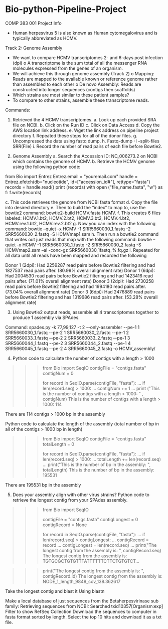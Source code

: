 # Bio-python-Pipeline-Project
COMP 383 001
Project Info
-	Human herpesvirus 5 is also known as Human cytomegalovirus and is typically abbreviated as HCMV.

Track 2: Genome Assembly
-	We want to compare HCMV transcriptomes 2- and 6-days post infection (dpi)
o	A transcriptome is the sum total of all the messenger RNA molecules expressed from the genes of an organism.
-	We will achieve this through genome assembly (Track 2)
o	Mapping: Reads are mapped to the available known or reference genome rather than assembled to each other
o	De novo Assembly: Reads are constructed into longer sequences (contigs then scaffolds)
-	Which strains are most similar to these patient samples?
-	To compare to other strains, assemble these transcriptome reads.

Commands:
1.	Retrieved the 4 HCMV transcriptomes.
a.	Look up each provided SRA file on NCBI.
b.	Click on the Run ID
c.	Click on Data Access
d.	Copy the AWS location link address.
e.	Wget the link address on pipeline project directory
f.	Repeated these steps for all of the donor files.
g.	Uncompressed the data using fastq dump.
h.	Fastq-dump -I –split-files SRR(File)
i.	Record the number of read pairs of each file before Bowtie2.


2.	Genome Assembly
a.	Search the Accession ID: NC_006273.2 on NCBI which contains the genome of HCMV.
b.	Retrieve the HCMV genome using the following python code:

from Bio import Entrez
Entrez.email = "youremail.com"
handle = Entrez.efetch(db="nucleotide", id=["accession_id#"], rettype="fasta")
records = handle.read()
print (records)
with open ("file_name.fasta", "w") as f:
 	f.write(records)

c.	This code retrieves the genome from NCBI fasta format 
d.	Copy the file into desired directory 
e.	Then to build the “index” to map to, use the bowtie2 command: bowtie2-build HCMV.fasta HCMV.
f.	This creates 6 files labeled:
HCMV.1.bt2, HCMV.2.bt2, HCMV.3.bt2, HCMV.4.bt2, HCMV.rev.1.bt2, HCMV.rev.2.bt2
g.	Now you can index with the following command: bowtie –quiet -x HCMV -1 SRR5660030_1.fastq -2 SRR5660030_2.fastq -S HCMVmap1.sam
h.	Then run a bowtie2 command that writes out just reads that map with the following command: bowtie –quiet -x HCMV -1 SRR5660030_1.fastq -2 SRR5660030_2.fastq -S HCMVmap2.sam –al -conc-gz SRR5660030_1fastq_%.fq.gz 
i.	Repeated for all data until all reads have been mapped and recorded the following

Donor 1 (2dpi): Had 2259287 read pairs before Bowtie2 filtering and had 1827537 read pairs after. (80.99% overall alignment rate)
Donor 1 (6dpi): Had 2004530 read pairs before Bowtie2 filtering and had 1423416 read pairs after. (71.01% overall alignment rate)
Donor 3 (2dpi): Had 2730258 read pairs before Bowtie2 filtering and had 1994180 read pairs after. (73.04% overall alignment rate)
Donor 3 (6dpi): Had 2476889 read pairs before Bowtie2 filtering and has 1319686 read pairs after. (53.28% overall alignment rate)

3.	Using Bowtie2 output reads, assemble all 4 transcriptomes together to produce 1 assembly via SPAdes.

Command:
spades.py -k 77,99,127 -t 2 --only-assembler 
--pe-1 1 SRR5660030_1.fastq --pe-2 1 SRR5660030_2.fastq 
--pe-1 2 SRR5660033_1.fastq --pe-2 2 SRR5660033_2.fastq 
--pe-1 3 SRR5660044_1.fastq --pe-2 3 SRR5660044_2.fastq 
--pe-1 4 SRR5660045_1.fastq --pe-2 4 SRR5660045_2.fastq 
-o HCMV_assembly/

4.	Python code to calculate the number of contigs with a length > 1000

>>> from Bio import SeqIO
>>> contigFile = "contigs.fasta"
>>> contigNum = 0
>>> 
>>> for record in SeqIO.parse(contigFile, "fasta"):
...     if len(record.seq) > 1000:
...             contigNum += 1
... 
>>> print ("This is the number of contigs with a length > 1000: " , contigNum)
This is the number of contigs with a length > 1000:  114

There are 114 contigs > 1000 bp in the assembly

Python code to calculate the length of the assembly (total number of bp in all of the contigs > 1000 bp in length)

>>> from Bio import SeqIO
>>> contigFile = "contigs.fasta"
>>> totalLength = 0
>>> 
>>> for record in SeqIO.parse(contigFile, "fasta"):
...     if len(record.seq) > 1000:
...             totalLength += len(record.seq)
... 
>>> print("This is the number of bp in the assembly: ", totalLength)
This is the number of bp in the assembly:  195531

There are 195531 bp in the assembly

5.	Does your assembly align with other virus strains?
Python code to retrieve the longest contig from your SPAdes assembly.

>>> from Bio import SeqIO
>>> 
>>> contigFile = "contigs.fasta"
>>> contigLongest = 0
>>> contigRecord = None
>>> 
>>> for record in SeqIO.parse(contigFile, "fasta"):
...     if len(record.seq) > contigLongest:
...             contigRecord = record
...             contigLongest = len(record.seq)
... 
>>> print("The longest contig from the assembly is: ", contigRecord.seq)
The longest contig from the assembly is:  TGTGCGCTGTGTTTATTTTTTCTTCTGTGTCT…

>>> print("The longest contig from the assembly is: ", contigRecord.id)
The longest contig from the assembly is:  NODE_1_length_9848_cov_138.362617

Take the longest contig and blast it
Using blastn

Make a local database of just sequences from the Betaherpesvirinase sub family:
Retrieving sequences from NCBI:
	Searched txid10357[Organism:exp]
	Filter to show RefSeq Collection
	Download the sequences to computer in fasta format sorted by length.
Select the top 10 hits and download it as a txt file.
